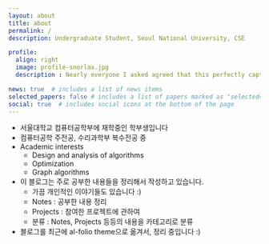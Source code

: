```yaml
---
layout: about
title: about
permalink: /
description: Undergraduate Student, Seoul National University, CSE

profile:
  align: right
  image: profile-snorlax.jpg
  description : Nearly everyone I asked agreed that this perfectly captures my image.

news: true  # includes a list of news items
selected_papers: false # includes a list of papers marked as "selected={true}"
social: true  # includes social icons at the bottom of the page
---
```


- 서울대학교 컴퓨터공학부에 재학중인 학부생입니다
- 컴퓨터공학 주전공, 수리과학부 복수전공 중
- Academic interests
  - Design and analysis of algorithms
  - Optimization
  - Graph algorithms
- 이 블로그는 주로 공부한 내용들을 정리해서 작성하고 있습니다. 
  - 가끔 개인적인 이야기들도 있습니다 :) 
  - Notes : 공부한 내용 정리
  - Projects : 참여한 프로젝트에 관하여 
  - 분류 : Notes, Projects 등등의 내용을 카테고리로 분류
- 블로그를 최근에 al-folio theme으로 옮겨서, 정리 중입니다 :) 